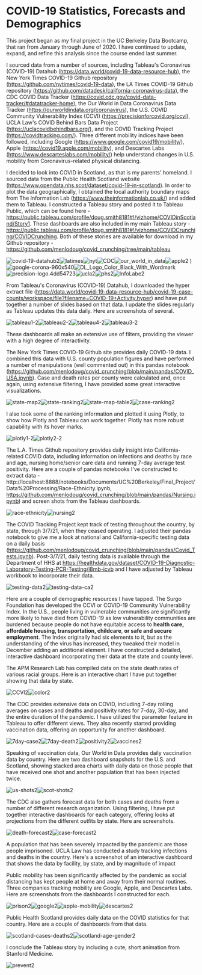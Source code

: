 # COVID-19 Statistics, Forecasts and Demographics

This project began as my final project in the UC Berkeley Data Bootcamp, that ran from January through June of 2020.  I have continued to update, expand, and refine this analysis since the course ended last summer.

I sourced data from a number of sources, including Tableau's Coronavirus (COVID-19) Datahub (https://data.world/covid-19-data-resource-hub), the New York Times COVID-19 Github repository (https://github.com/nytimes/covid-19-data), the LA Times COVID-19 Github repository (https://github.com/datadesk/california-coronavirus-data), the CDC COVID Data Tracker (https://covid.cdc.gov/covid-data-tracker/#datatracker-home), the Our World in Data Coronavirus Data Tracker (https://ourworldindata.org/coronavirus), the U.S. COVID Community Vulnerability Index (CCVI) (https://precisionforcovid.org/ccvi), UCLA Law's COVID Behind Bars Data Project (https://uclacovidbehindbars.org/), and the COVID Tracking Project (https://covidtracking.com/).  Three different mobility indices have been followed, including Google (https://www.google.com/covid19/mobility/), Apple (https://covid19.apple.com/mobility), and Descartes Labs (https://www.descarteslabs.com/mobility/) help understand changes in U.S. mobility from Coronavirus-related physical distancing.

I decided to look into COVID in Scotland, as that is my parents' homeland.  I sourced data from the Public Health Scotland website (https://www.opendata.nhs.scot/dataset/covid-19-in-scotland).  In order to plot the data geographically, I obtained the local authority boundary maps from The Information Lab (https://www.theinformationlab.co.uk/) and added them to Tableau.  I constructed a Tableau story and posted it to Tableau Public, which can be found here - https://public.tableau.com/profile/doug.smith8181#!/vizhome/COVIDinScotland/Story1.  These dashboards are also included in my main Tableau story - https://public.tableau.com/profile/doug.smith8181#!/vizhome/COVIDCrunching/COVIDCrunching.  Both of these stories are available for download in my Github repository - https://github.com/menlodoug/covid_crunching/tree/main/tableau



<img src=".\images\covid-19-datahub2.jpg" alt="covid-19-datahub2" /><img src=".\images\latimes2.png" alt="latimes" /><img src=".\images\nyt2.png" alt="nyt" /><img src=".\images\CDC2.jpg" alt="CDC" /><img src=".\images\our_world_in_data2.jpg" alt="our_world_in_data" /><img src=".\images\apple2.jpg" alt="apple2" /> )<img src=".\images\google-corona-960x540-2.png" alt="google-corona-960x540" /><img src=".\images\DL_Logo_Color_Black_With_Wordmark2.png" alt="DL_Logo_Color_Black_With_Wordmark" /><img src=".\images\precision-logo.4dd54723-2.png" alt="precision-logo.4dd54723" /><img src=".\images\ucla2.jpg" alt="ucla2" /><img src=".\images\PHS2.png" alt="phs2" /><img src=".\images\InfoLab2.png" alt="InfoLabe2" />



From Tableau's Coronavirus (COVID-19) Datahub, I downloaded the hyper extract file (https://data.world/covid-19-data-resource-hub/covid-19-case-counts/workspace/file?filename=COVID-19+Activity.hyper) and have put together a number of slides based on that data.  I update the slides regularly as Tableau updates this data daily.   Here are screenshots of several.

 <img src=".\images\tableau1-2.jpg"  alt="tableau1-2" /><img src=".\images\tableau2-2.jpg"  alt="tableau2-2" /><img src=".\images\tableau4-2.jpg"  alt="tableau4-2" /><img src=".\images\tableau3-2.jpg"  alt="tableau3-2" />



These dashboards all make an extensive use of filters, providing the viewer with a high degree of interactivity.

The New York Times COVID-19 Github site provides daily COVID-19 data.  I combined this data with U.S. county population figures and have performed a number of  manipulations (well commented out) in this pandas notebook (https://github.com/menlodoug/covid_crunching/blob/main/pandas/COVID_USA.ipynb).  Case and death rates per county were calculated and, once again, using extensive filtering, I have provided some great interactive visualizations.

<img src=".\images\state-map2.jpg"  alt="state-map2" /><img src=".\images\state-ranking2.jpg"  alt="state-ranking2" /><img src=".\images\state-map-table2.jpg"  alt="state-map-table2" /><img src=".\images\case-ranking2.jpg"  alt="case-ranking2" />



I also took some of the ranking information and plotted it using Plotly, to show how Plotly and Tableau can work together.  Plotly has more robust capability with its hover marks.

<img src=".\images\plotly1-2.jpg"  alt="plotly1-2" /><img src=".\images\plotly2-2.jpg"  alt="plotly2-2" />



The L.A. Times Github repository provides daily insight into California-related COVID data, including information on infections and deaths by race and age, nursing home/senior care data and running 7-day average test positivity.  Here are a couple of pandas notebooks I've constructed to extract data - http://localhost:8888/notebooks/Documents/UC%20Berkeley/Final_Project/Data%20Processing/Race-Ethnicity.ipynb, https://github.com/menlodoug/covid_crunching/blob/main/pandas/Nursing.ipynb) and screen shots from the Tableau dashboards.

<img src=".\images\race-ethnicity.jpg"  alt="race-ethnicity" /><img src=".\images\nursing2.jpg"  alt="nursing2" />



The COVID Tracking Project kept track of testing throughout the country, by state, through 3/7/21, when they ceased operating.  I adjusted their pandas notebook to give me a look at national and California-specific testing data on a daily basis (https://github.com/menlodoug/covid_crunching/blob/main/pandas/Covid_Tests.ipynb).  Post-3/7/21, daily testing data is available through the Department of HHS at https://healthdata.gov/dataset/COVID-19-Diagnostic-Laboratory-Testing-PCR-Testing/j8mb-icvb and I have adjusted by Tableau workbook to incorporate their data.

<img src=".\images\testing-data2.jpg"  alt="testing-data2" /><img src=".\images\testing-data-ca2.jpg"  alt="testing-data-ca2" />



Here are a couple of demographic resources I have tapped.  The Surgo Foundation has developed the CCVI or COVID-19 Community Vulnerability Index.  In the U.S., people living in vulnerable communities are significantly more likely to have died from COVID-19 as low vulnerability communities are burdened because people do not have equitable access to **health care, affordable housing, transportation, childcare**, **or safe and secure employment**.  The Index originally had six elements to it, but as the understanding of the virus has increased, they tweaked their model in December adding an additional element.  I have constructed a detailed, interactive dashboard incorporating their data at the state and county level.

The APM Research Lab has compiled data on the state death rates of  various racial groups.  Here is an interactive chart I have put together showing that data by state.

<img src=".\images\CCVI2.jpg"  alt="CCVI2" /><img src=".\images\color2.jpg"  alt="color2" />



The CDC provides extensive data on COVID, including 7-day rolling averages on cases and deaths and positivity rates for 7-day, 30-day, and the entire duration of the pandemic.  I have utilized the parameter feature in Tableau to offer different views.  They also recently started providing vaccination data, offering an opportunity for another dashboard.

<img src=".\images\7day-case2.jpg"  alt="7day-case2" /><img src=".\images\7day-death2.jpg"  alt="7day-death2" /><img src=".\images\positivity2.jpg"  alt="positivity2" /><img src=".\images\vaccines2.jpg"  alt="vaccines2" />



Speaking of vaccination data, Our World in Data provides daily vaccination data by country.  Here are two dashboard snapshots for the U.S. and Scotland, showing stacked area charts with daily data on those people that have received one shot and another population that has been injected twice.

<img src=".\images\us-shots2.jpg"  alt="us-shots2" /><img src=".\images\scot-shots2.jpg"  alt="scot-shots2" />



The CDC also gathers forecast data for both cases and deaths from a number of different research organization.  Using filtering, I have put together interactive dashboards for each category, offering looks at projections from the different outfits by state.  Here are screenshots.

<img src=".\images\death-forecast2.jpg"  alt="death-forecast2" /><img src=".\images\case-forecast2.jpg"  alt="case-forecast2" />



A population that has been severely impacted by the pandemic are those people imprisoned.  UCLA Law has conducted a study tracking infections and deaths in the country.  Here's a screenshot of an interactive dashboard that shows the data by facility, by state, and by magnitude of impact

Public mobility has been significantly affected by the pandemic as social distancing has kept people at home and away from their normal routines.  Three companies tracking mobility are Google, Apple, and Descartes Labs.  Here are screenshots from the dashboards I constructed for each.

<img src=".\images\prison2.jpg"  alt="prison2" /><img src=".\images\google2.jpg"  alt="google2" /><img src=".\images\apple-mobility2.jpg"  alt="apple-mobility" /><img src=".\images\descartes2.jpg"  alt="descartes2" />



Public Health Scotland provides daily data on the COVID statistics for that country.  Here are a couple of dashboards from that data.

<img src=".\images\scotland-cases-deaths2.jpg"  alt="scotland-cases-deaths2" /><img src=".\images\scotland-age-gender2.jpg"  alt="scotland-age-gender2" />



I conclude the Tableau story by including a cute, short animation from Stanford Medicine.

<img src=".\images\prevent2.jpg"  alt="prevent2" />